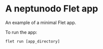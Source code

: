 # A neptunodo Flet app

An example of a minimal Flet app.

To run the app:

```
flet run [app_directory]
```